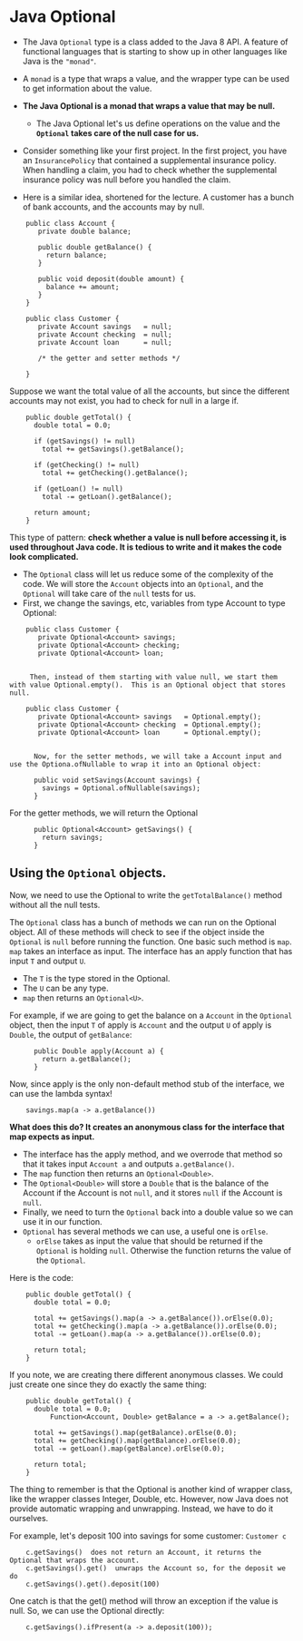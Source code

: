 # Java Optional

* The Java `Optional` type is a class added to the Java 8 API. A feature of functional languages that is starting to show up in other languages like Java is the `"monad"`.
* A `monad` is a type that wraps a value, and the wrapper type can be used to get information about the value.
* __The Java Optional is a monad that wraps a value that may be null.__
  * The Java Optional let's us define operations on the value and the __`Optional` takes care of the null case for us.__
* Consider something like your first project. In the first project, you have an `InsurancePolicy` that contained a supplemental
insurance policy.  When handling a claim, you had to check whether the supplemental insurance policy was null before you
handled the claim.

* Here is a similar idea, shortened for the lecture.  A customer has a bunch of bank accounts, and the accounts may by null.
```
	public class Account {
	   private double balance;

	   public double getBalance() {
	     return balance;
	   }

	   public void deposit(double amount) {
	     balance += amount;
	   }
	}

	public class Customer {
	   private Account savings   = null;
	   private Account checking  = null;
	   private Account loan      = null;

 	   /* the getter and setter methods */

	}
```
Suppose we want the total value of all the accounts, but since the different accounts may not exist, you had to check for null in a large if.
```
	public double getTotal() {
	  double total = 0.0;

	  if (getSavings() != null)
	    total += getSavings().getBalance();

	  if (getChecking() != null)
	    total += getChecking().getBalance();

	  if (getLoan() != null)
	    total -= getLoan().getBalance();

	  return amount;
	}
```
This type of pattern: __check whether a value is null before accessing it, is used throughout Java code.  It is tedious to write and it makes the code look complicated.__

* The `Optional` class will let us reduce some of the complexity of the code. We will store the `Account` objects into an `Optional`, and the `Optional` will take care of the `null` tests for us.
* First, we change the savings, etc, variables from type Account to type Optional<Account>:
```
	public class Customer {
	   private Optional<Account> savings;
	   private Optional<Account> checking;
	   private Optional<Account> loan;


     Then, instead of them starting with value null, we start them with value Optional.empty().  This is an Optional object that stores null.

	public class Customer {
	   private Optional<Account> savings   = Optional.empty();
	   private Optional<Account> checking  = Optional.empty();
	   private Optional<Account> loan      = Optional.empty();


      Now, for the setter methods, we will take a Account input and use the Optiona.ofNullable to wrap it into an Optional object:

	  public void setSavings(Account savings) {
	    savings = Optional.ofNullable(savings);
	  }
```
For the getter methods, we will return the Optional
```
	  public Optional<Account> getSavings() {
	    return savings;
	  }
```

## Using the `Optional` objects.
Now, we need to use the Optional to write the `getTotalBalance()` method without all the null tests.

The `Optional` class has a bunch of methods we can run on the Optional object.  All of these methods will check to see if the object inside the `Optional` is `null` before running the function. One basic such method is `map`. `map` takes an interface as input. The interface has an apply function that has input `T` and output `U`.
* The `T` is the type stored in the Optional.
* The `U` can be any type.
* `map` then returns an `Optional<U>`.

For example, if we are going to get the balance on a `Account` in the `Optional` object, then the input `T` of apply is `Account` and the output `U` of apply is `Double`, the output of `getBalance`:
```
	  public Double apply(Account a) {
	    return a.getBalance();
	  }
```
Now, since apply is the only non-default method stub of the interface, we can use the lambda syntax!
```
	savings.map(a -> a.getBalance())
```
__What does this do?  It creates an anonymous class for the interface that map expects as input.__
* The interface has the apply method, and we overrode that method so that it takes input `Account a` and outputs `a.getBalance()`.
* The `map` function then returns an `Optional<Double>`.
* The `Optional<Double>` will store a `Double` that is the balance of the Account if the Account is not `null`, and it stores `null` if the Account is `null`.
* Finally, we need to turn the `Optional` back into a double value so we can use it in our function.
* `Optional` has several methods we can use, a useful one is `orElse`.
  * `orElse` takes as input the value that should be returned if the `Optional` is holding `null`.  Otherwise the function returns the value of the `Optional`.

Here is the code:
```
	public double getTotal() {
	  double total = 0.0;

	  total += getSavings().map(a -> a.getBalance()).orElse(0.0);
	  total += getChecking().map(a -> a.getBalance()).orElse(0.0);
	  total -= getLoan().map(a -> a.getBalance()).orElse(0.0);

	  return total;
	}
```
If you note, we are creating there different anonymous classes.  We could just create one since they do exactly the same thing:
```
	public double getTotal() {
	  double total = 0.0;
          Function<Account, Double> getBalance = a -> a.getBalance();

	  total += getSavings().map(getBalance).orElse(0.0);
	  total += getChecking().map(getBalance).orElse(0.0);
	  total -= getLoan().map(getBalance).orElse(0.0);

	  return total;
	}
```
The thing to remember is that the Optional is another kind of wrapper class, like the wrapper classes Integer, Double, etc. However, now Java does not provide automatic wrapping and unwrapping.  Instead, we have to do it ourselves.

For example, let's deposit 100 into savings for some customer: `Customer c`
```
	c.getSavings()  does not return an Account, it returns the Optional that wraps the account.
	c.getSavings().get()  unwraps the Account so, for the deposit we do
	c.getSavings().get().deposit(100)
```
One catch is that the get() method will throw an exception if the value is null.  So, we can use the Optional directly:
```
	c.getSavings().ifPresent(a -> a.deposit(100));
```
